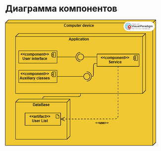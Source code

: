 # Диаграмма компонентов

![Диаграмма компонентов](https://github.com/SatsutaKirill/MilChat/blob/main/diagrams/images/DeploymentDiagram.png) 

